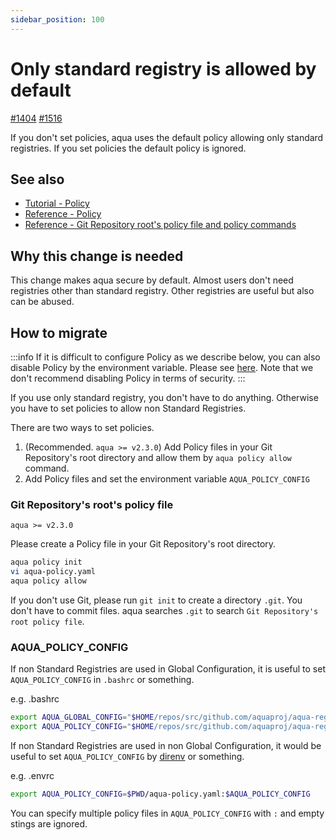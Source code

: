 ```yaml
---
sidebar_position: 100
---
```


# Only standard registry is allowed by default

[#1404](https://github.com/aquaproj/aqua/issues/1404) [#1516](https://github.com/aquaproj/aqua/pull/1516)

If you don't set policies, aqua uses the default policy allowing only standard registries.
If you set policies the default policy is ignored.

## See also

- [Tutorial - Policy](/docs/guides/policy-as-code)
- [Reference - Policy](/docs/reference/security/policy-as-code)
- [Reference - Git Repository root's policy file and policy commands](/docs/reference/security/policy-as-code/git-policy)

## Why this change is needed

This change makes aqua secure by default.
Almost users don't need registries other than standard registry.
Other registries are useful but also can be abused.

## How to migrate

:::info
If it is difficult to configure Policy as we describe below, you can also disable Policy by the environment variable. Please see [here](/docs/reference/security/policy-as-code/#disable-policy).
Note that we don't recommend disabling Policy in terms of security.
:::

If you use only standard registry, you don't have to do anything.
Otherwise you have to set policies to allow non Standard Registries.

There are two ways to set policies.

1. (Recommended. `aqua >= v2.3.0`) Add Policy files in your Git Repository's root directory and allow them by `aqua policy allow` command.
1. Add Policy files and set the environment variable `AQUA_POLICY_CONFIG`

### Git Repository's root's policy file

`aqua >= v2.3.0`

Please create a Policy file in your Git Repository's root directory.

```sh
aqua policy init
vi aqua-policy.yaml
aqua policy allow
```

If you don't use Git, please run `git init` to create a directory `.git`.
You don't have to commit files. aqua searches `.git` to search `Git Repository's root policy file`.

### AQUA_POLICY_CONFIG

If non Standard Registries are used in Global Configuration, it is useful to set `AQUA_POLICY_CONFIG` in `.bashrc` or something.

e.g. .bashrc

```sh
export AQUA_GLOBAL_CONFIG="$HOME/repos/src/github.com/aquaproj/aqua-registry/aqua-all.yaml"
export AQUA_POLICY_CONFIG="$HOME/repos/src/github.com/aquaproj/aqua-registry/aqua-policy.yaml"
```

If non Standard Registries are used in non Global Configuration, it would be useful to set `AQUA_POLICY_CONFIG` by [direnv](https://github.com/direnv/direnv) or something.

e.g. .envrc

```sh
export AQUA_POLICY_CONFIG=$PWD/aqua-policy.yaml:$AQUA_POLICY_CONFIG
```

You can specify multiple policy files in `AQUA_POLICY_CONFIG` with `:` and empty stings are ignored.
